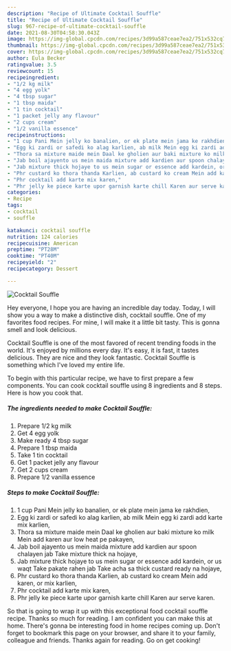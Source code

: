 ```yaml
---
description: "Recipe of Ultimate Cocktail Souffle"
title: "Recipe of Ultimate Cocktail Souffle"
slug: 967-recipe-of-ultimate-cocktail-souffle
date: 2021-08-30T04:58:30.043Z
image: https://img-global.cpcdn.com/recipes/3d99a587ceae7ea2/751x532cq70/cocktail-souffle-recipe-main-photo.jpg
thumbnail: https://img-global.cpcdn.com/recipes/3d99a587ceae7ea2/751x532cq70/cocktail-souffle-recipe-main-photo.jpg
cover: https://img-global.cpcdn.com/recipes/3d99a587ceae7ea2/751x532cq70/cocktail-souffle-recipe-main-photo.jpg
author: Eula Becker
ratingvalue: 3.5
reviewcount: 15
recipeingredient:
- "1/2 kg milk"
- "4 egg yolk"
- "4 tbsp sugar"
- "1 tbsp maida"
- "1 tin cocktail"
- "1 packet jelly any flavour"
- "2 cups cream"
- "1/2 vanilla essence"
recipeinstructions:
- "1 cup Pani Mein jelly ko banalien, or ek plate mein jama ke rakhdien,"
- "Egg ki zardi or safedi ko alag karlien, ab milk Mein egg ki zardi add karte mix karlien,"
- "Thora sa mixture maide mein Daal ke gholien aur baki mixture ko milk Mein add karen aur low heat pe pakayen,"
- "Jab boil ajayento us mein maida mixture add kardien aur spoon chalayen jab Take mixture thick na hojaye,"
- "Jab mixture thick hojaye to us mein sugar or essence add kardein, or us waqt Take pakate rahen jab Take acha sa thick custard ready na hojaye,"
- "Phr custard ko thora thanda Karlien, ab custard ko cream Mein add karen, or mix karlien,"
- "Phr cocktail add karte mix karen,"
- "Phr jelly ke piece karte upor garnish karte chill Karen aur serve karen."
categories:
- Recipe
tags:
- cocktail
- souffle

katakunci: cocktail souffle 
nutrition: 124 calories
recipecuisine: American
preptime: "PT28M"
cooktime: "PT40M"
recipeyield: "2"
recipecategory: Dessert

---
```



![Cocktail Souffle](https://img-global.cpcdn.com/recipes/3d99a587ceae7ea2/751x532cq70/cocktail-souffle-recipe-main-photo.jpg)

Hey everyone, I hope you are having an incredible day today. Today, I will show you a way to make a distinctive dish, cocktail souffle. One of my favorites food recipes. For mine, I will make it a little bit tasty. This is gonna smell and look delicious.



Cocktail Souffle is one of the most favored of recent trending foods in the world. It's enjoyed by millions every day. It's easy, it is fast, it tastes delicious. They are nice and they look fantastic. Cocktail Souffle is something which I've loved my entire life.


To begin with this particular recipe, we have to first prepare a few components. You can cook cocktail souffle using 8 ingredients and 8 steps. Here is how you cook that.

<!--inarticleads1-->

##### The ingredients needed to make Cocktail Souffle:

1. Prepare 1/2 kg milk
1. Get 4 egg yolk
1. Make ready 4 tbsp sugar
1. Prepare 1 tbsp maida
1. Take 1 tin cocktail
1. Get 1 packet jelly any flavour
1. Get 2 cups cream
1. Prepare 1/2 vanilla essence




<!--inarticleads2-->

##### Steps to make Cocktail Souffle:

1. 1 cup Pani Mein jelly ko banalien, or ek plate mein jama ke rakhdien,
1. Egg ki zardi or safedi ko alag karlien, ab milk Mein egg ki zardi add karte mix karlien,
1. Thora sa mixture maide mein Daal ke gholien aur baki mixture ko milk Mein add karen aur low heat pe pakayen,
1. Jab boil ajayento us mein maida mixture add kardien aur spoon chalayen jab Take mixture thick na hojaye,
1. Jab mixture thick hojaye to us mein sugar or essence add kardein, or us waqt Take pakate rahen jab Take acha sa thick custard ready na hojaye,
1. Phr custard ko thora thanda Karlien, ab custard ko cream Mein add karen, or mix karlien,
1. Phr cocktail add karte mix karen,
1. Phr jelly ke piece karte upor garnish karte chill Karen aur serve karen.




So that is going to wrap it up with this exceptional food cocktail souffle recipe. Thanks so much for reading. I am confident you can make this at home. There's gonna be interesting food in home recipes coming up. Don't forget to bookmark this page on your browser, and share it to your family, colleague and friends. Thanks again for reading. Go on get cooking!

